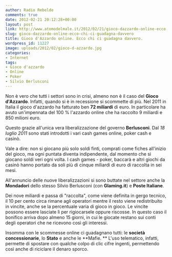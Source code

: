 ```yaml
---
author: Radio Rebelde
comments: true
date: 2012-02-21 20:12:28+00:00
layout: post
link: http://www.atomodelmale.it/2012/02/21/gioco-dazzardo-online-ecco-chi-ci-guadagna-davvero/
slug: gioco-dazzardo-online-ecco-chi-ci-guadagna-davvero
title: Gioco d'Azzardo online. Ecco chi ci guadagna davvero.
wordpress_id: 11227
image: uploads/2012/02/gioco-d-azzardo.jpg
categories:
- Internet
tags:
- Gioco d'azzardo
- Online
- Poker
- Silvio Berlusconi
---
```


Non è vero che tutti i settori sono in crisi, almeno non è il caso del **Gioco d'Azzardo**. Infatti, quando si è in recessione si scommette di più. Nel 2011 in Italia il gioco d'azzardo ha fatturato ben **72 miliardi** di euro. In particolare ha avuto un'impennata del 100 % l'azzardo online che ha raccolto 9 miliardi e 850 milioni euro.

Questo grazie all'unica vera liberalizzazione del governo **Berlusconi**. Dal _18 luglio 2011_ sono stati introdotti i vari cash games online, poker cash e casinò.

Vale a dire: non si giocano più solo soldi finti, comprati come fiches all'inizio del gioco, ma ogni puntata diventa indipendente, dal momento che si giocano soldi veri ogni volta. I cash games - poker, baccarà e altri giochi da casinò hanno portato da soli più di cinque miliardi di euro di raccolta in sei mesi.

All'annuncio delle nuove liberalizzazioni si sono buttate nel settore anche la **Mondadori** dello stesso Silvio Berlusconi (con **Glaming.it**) e **Poste Italiane**.

Dei nove miliardi e passa di "raccolta", come viene definita in gergo tecnico, il 10 per cento circa rimane agli operatori mentre il resto viene redistribuito in vincite, anche se la percentuale varia di gioco in gioco. Le vincite possono essere lasciate lì per rigiocarsele oppure riscosse. In questo caso il bonifico arriva dopo almeno 15 giorni, in cui le giocate restano sui conti degli operatori che ne ricevono così gli interessi.

Insomma con le scommesse online ci guadagnano tutti: le **società concessionarie**, lo **Stato** e anche le **Mafie. ** L'uso telematico, infatti, permette di spostare con qualche colpo di clic cifre ingenti, permettendo così anche di riciclare il denaro sporco.
